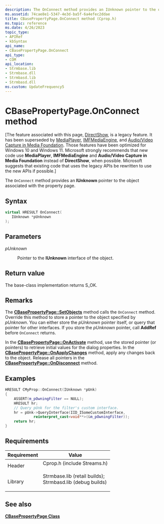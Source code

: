 ```yaml
---
description: The OnConnect method provides an IUnknown pointer to the object associated with the property page.
ms.assetid: 74cae8e1-5347-4e3d-ba5f-6a4efec2ddae
title: CBasePropertyPage.OnConnect method (Cprop.h)
ms.topic: reference
ms.date: 4/26/2023
topic_type: 
- APIRef
- kbSyntax
api_name: 
- CBasePropertyPage.OnConnect
api_type: 
- COM
api_location: 
- Strmbase.lib
- Strmbase.dll
- Strmbasd.lib
- Strmbasd.dll
ms.custom: UpdateFrequency5
---
```


# CBasePropertyPage.OnConnect method

\[The feature associated with this page, [DirectShow](/windows/win32/directshow/directshow), is a legacy feature. It has been superseded by [MediaPlayer](/uwp/api/Windows.Media.Playback.MediaPlayer), [IMFMediaEngine](/windows/win32/api/mfmediaengine/nn-mfmediaengine-imfmediaengine), and [Audio/Video Capture in Media Foundation](windows/win32/medfound/audio-video-capture-in-media-foundation). Those features have been optimized for Windows 10 and Windows 11. Microsoft strongly recommends that new code use **MediaPlayer**, **IMFMediaEngine** and **Audio/Video Capture in Media Foundation** instead of **DirectShow**, when possible. Microsoft suggests that existing code that uses the legacy APIs be rewritten to use the new APIs if possible.\]

The `OnConnect` method provides an **IUnknown** pointer to the object associated with the property page.

## Syntax


```C++
virtual HRESULT OnConnect(
   IUnknown *pUnknown
);
```



## Parameters

<dl> <dt>

*pUnknown* 
</dt> <dd>

Pointer to the **IUnknown** interface of the object.

</dd> </dl>

## Return value

The base-class implementation returns S\_OK.

## Remarks

The [**CBasePropertyPage::SetObjects**](cbasepropertypage-setobjects.md) method calls the `OnConnect` method. Override this method to store a pointer to the object specified by *pUnknown*. You can either store the *pUnknown* pointer itself, or query that pointer for other interfaces. If you store the *pUnknown* pointer, call **AddRef** before `OnConnect` returns.

In the [**CBasePropertyPage::OnActivate**](cbasepropertypage-onactivate.md) method, use the stored pointer (or pointers) to retrieve initial values for the dialog properties. In the [**CBasePropertyPage::OnApplyChanges**](cbasepropertypage-onapplychanges.md) method, apply any changes back to the object. Release all pointers in the [**CBasePropertyPage::OnDisconnect**](cbasepropertypage-ondisconnect.md) method.

## Examples


```C++
HRESULT CMyProp::OnConnect(IUnknown *pUnk)
{
    ASSERT(m_pOwningFilter == NULL);
    HRESULT hr;
    // Query pUnk for the filter's custom interface.
    hr = pUnk->QueryInterface(IID_ISomeCustomInterface,
             reinterpret_cast<void**>(&m_pOwningFilter));
    return hr;
}
```



## Requirements



| Requirement | Value |
|--------------------|--------------------------------------------------------------------------------------------------------------------------------------------------------------------------------------------|
| Header<br/>  | <dl> <dt>Cprop.h (include Streams.h)</dt> </dl>                                                                                     |
| Library<br/> | <dl> <dt>Strmbase.lib (retail builds); </dt> <dt>Strmbasd.lib (debug builds)</dt> </dl> |



## See also

<dl> <dt>

[**CBasePropertyPage Class**](cbasepropertypage.md)
</dt> </dl>

 

 




